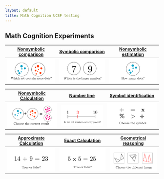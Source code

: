 ```yaml
---
layout: default
title: Math Cognition UCSF testing
---
```


## Math Cognition Experiments


| **[Nonsymbolic comparison](https://run.pavlovia.org/isaackim/multitudes/main/task/comparison/?task=nonsymbolic)** | **[Symbolic comparison](https://run.pavlovia.org/isaackim/multitudes/main/task/comparison/?task=symbolic)** | **[Nonsymbolic estimation](/experiments/nonsymbolic_estimation.html)** | 
|:-------------:|:-------------:|:-------------:|
| <img src="assets/nonsymbolic_comparison.png" width="300"> |   <img src="assets/symbolic_comparison.png" width="300"> |   <img src="assets/nonsymbolic_estimation.png" width="300"> |

<p>


</p>

| **[Nonsymbolic Calculation](/experiments/nonsymbolic_calculation.html)** | **[Number line](https://run.pavlovia.org/isaackim/multitudes/main/task/numberline/)** | **[Symbol identification](/experiments/symbol_identification.html)** | 
|:-------------:|:-------------:|:-------------:|
| <img src="assets/nonsymbolic_calculation.png" width="300"> |   <img src="assets/number_line.png" width="300"> |   <img src="assets/symbol_identification.png" width="300"> |



<p>


</p>

| **[Approximate Calculation](/experiments/approximate_calculation.html)** | **[Exact Calculation](/experiments/exact_calculation.html)** | **[Geometrical reasoning](https://run.pavlovia.org/isaackim/multitudes/main/task/geometry/)** | 
|:-------------:|:-------------:|:-------------:|
| <img src="assets/approximate_calculation.png" width="300"> |   <img src="assets/exact_calculation.png" width="300"> |   <img src="assets/geometrical_reasoning.png" width="300"> |




